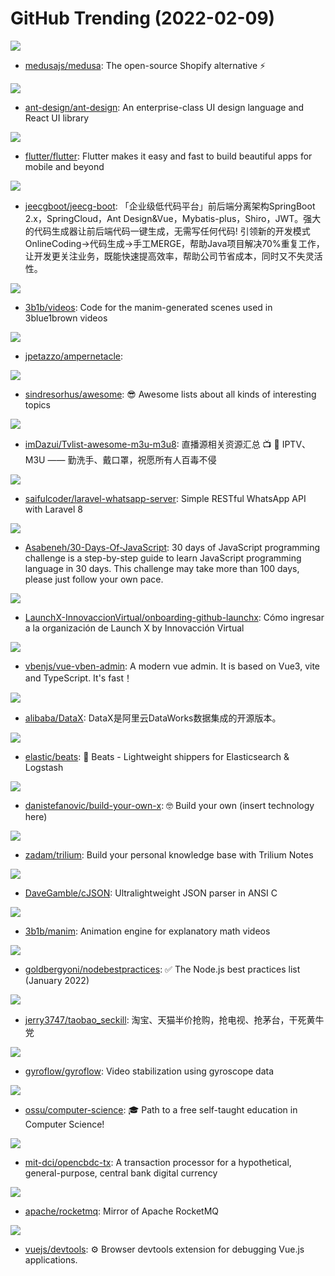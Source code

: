 # GitHub Trending (2022-02-09)

![](https://img.shields.io/badge/JavaScript-New%20271-green?style=flat-square&logo=appveyor)
- [medusajs/medusa](https://github.com/medusajs/medusa): The open-source Shopify alternative ⚡️

![](https://img.shields.io/badge/TypeScript-New%20190-green?style=flat-square&logo=appveyor)
- [ant-design/ant-design](https://github.com/ant-design/ant-design): An enterprise-class UI design language and React UI library

![](https://img.shields.io/badge/Dart-New%20166-green?style=flat-square&logo=appveyor)
- [flutter/flutter](https://github.com/flutter/flutter): Flutter makes it easy and fast to build beautiful apps for mobile and beyond

![](https://img.shields.io/badge/Java-New%2065-green?style=flat-square&logo=appveyor)
- [jeecgboot/jeecg-boot](https://github.com/jeecgboot/jeecg-boot): 「企业级低代码平台」前后端分离架构SpringBoot 2.x，SpringCloud，Ant Design&Vue，Mybatis-plus，Shiro，JWT。强大的代码生成器让前后端代码一键生成，无需写任何代码! 引领新的开发模式OnlineCoding->代码生成->手工MERGE，帮助Java项目解决70%重复工作，让开发更关注业务，既能快速提高效率，帮助公司节省成本，同时又不失灵活性。

![](https://img.shields.io/badge/Python-New%20210-green?style=flat-square&logo=appveyor)
- [3b1b/videos](https://github.com/3b1b/videos): Code for the manim-generated scenes used in 3blue1brown videos

![](https://img.shields.io/badge/HCL-New%20104-green?style=flat-square&logo=appveyor)
- [jpetazzo/ampernetacle](https://github.com/jpetazzo/ampernetacle): 

![](https://img.shields.io/badge/none-New%20195-green?style=flat-square&logo=appveyor)
- [sindresorhus/awesome](https://github.com/sindresorhus/awesome): 😎 Awesome lists about all kinds of interesting topics

![](https://img.shields.io/badge/none-New%20573-green?style=flat-square&logo=appveyor)
- [imDazui/Tvlist-awesome-m3u-m3u8](https://github.com/imDazui/Tvlist-awesome-m3u-m3u8): 直播源相关资源汇总 📺 💯 IPTV、M3U —— 勤洗手、戴口罩，祝愿所有人百毒不侵

![](https://img.shields.io/badge/PHP-New%2033-green?style=flat-square&logo=appveyor)
- [saifulcoder/laravel-whatsapp-server](https://github.com/saifulcoder/laravel-whatsapp-server): Simple RESTful WhatsApp API with Laravel 8

![](https://img.shields.io/badge/JavaScript-New%20224-green?style=flat-square&logo=appveyor)
- [Asabeneh/30-Days-Of-JavaScript](https://github.com/Asabeneh/30-Days-Of-JavaScript): 30 days of JavaScript programming challenge is a step-by-step guide to learn JavaScript programming language in 30 days. This challenge may take more than 100 days, please just follow your own pace.

![](https://img.shields.io/badge/none-New%2084-green?style=flat-square&logo=appveyor)
- [LaunchX-InnovaccionVirtual/onboarding-github-launchx](https://github.com/LaunchX-InnovaccionVirtual/onboarding-github-launchx): Cómo ingresar a la organización de Launch X by Innovacción Virtual

![](https://img.shields.io/badge/Vue-New%20113-green?style=flat-square&logo=appveyor)
- [vbenjs/vue-vben-admin](https://github.com/vbenjs/vue-vben-admin): A modern vue admin. It is based on Vue3, vite and TypeScript. It's fast！

![](https://img.shields.io/badge/Java-New%2023-green?style=flat-square&logo=appveyor)
- [alibaba/DataX](https://github.com/alibaba/DataX): DataX是阿里云DataWorks数据集成的开源版本。

![](https://img.shields.io/badge/Go-New%2039-green?style=flat-square&logo=appveyor)
- [elastic/beats](https://github.com/elastic/beats): 🐠 Beats - Lightweight shippers for Elasticsearch & Logstash

![](https://img.shields.io/badge/none-New%20320-green?style=flat-square&logo=appveyor)
- [danistefanovic/build-your-own-x](https://github.com/danistefanovic/build-your-own-x): 🤓 Build your own (insert technology here)

![](https://img.shields.io/badge/JavaScript-New%20217-green?style=flat-square&logo=appveyor)
- [zadam/trilium](https://github.com/zadam/trilium): Build your personal knowledge base with Trilium Notes

![](https://img.shields.io/badge/C-New%2040-green?style=flat-square&logo=appveyor)
- [DaveGamble/cJSON](https://github.com/DaveGamble/cJSON): Ultralightweight JSON parser in ANSI C

![](https://img.shields.io/badge/Python-New%20215-green?style=flat-square&logo=appveyor)
- [3b1b/manim](https://github.com/3b1b/manim): Animation engine for explanatory math videos

![](https://img.shields.io/badge/JavaScript-New%20106-green?style=flat-square&logo=appveyor)
- [goldbergyoni/nodebestpractices](https://github.com/goldbergyoni/nodebestpractices): ✅ The Node.js best practices list (January 2022)

![](https://img.shields.io/badge/Python-New%2036-green?style=flat-square&logo=appveyor)
- [jerry3747/taobao_seckill](https://github.com/jerry3747/taobao_seckill): 淘宝、天猫半价抢购，抢电视、抢茅台，干死黄牛党

![](https://img.shields.io/badge/Rust-New%20501-green?style=flat-square&logo=appveyor)
- [gyroflow/gyroflow](https://github.com/gyroflow/gyroflow): Video stabilization using gyroscope data

![](https://img.shields.io/badge/none-New%20131-green?style=flat-square&logo=appveyor)
- [ossu/computer-science](https://github.com/ossu/computer-science): 🎓 Path to a free self-taught education in Computer Science!

![](https://img.shields.io/badge/C%2B%2B-New%2086-green?style=flat-square&logo=appveyor)
- [mit-dci/opencbdc-tx](https://github.com/mit-dci/opencbdc-tx): A transaction processor for a hypothetical, general-purpose, central bank digital currency

![](https://img.shields.io/badge/Java-New%2033-green?style=flat-square&logo=appveyor)
- [apache/rocketmq](https://github.com/apache/rocketmq): Mirror of Apache RocketMQ

![](https://img.shields.io/badge/TypeScript-New%2011-green?style=flat-square&logo=appveyor)
- [vuejs/devtools](https://github.com/vuejs/devtools): ⚙️ Browser devtools extension for debugging Vue.js applications.

